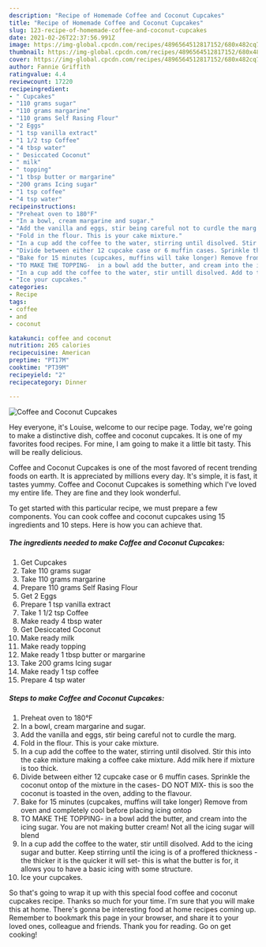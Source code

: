 ```yaml
---
description: "Recipe of Homemade Coffee and Coconut Cupcakes"
title: "Recipe of Homemade Coffee and Coconut Cupcakes"
slug: 123-recipe-of-homemade-coffee-and-coconut-cupcakes
date: 2021-02-26T22:37:56.991Z
image: https://img-global.cpcdn.com/recipes/4896564512817152/680x482cq70/coffee-and-coconut-cupcakes-recipe-main-photo.jpg
thumbnail: https://img-global.cpcdn.com/recipes/4896564512817152/680x482cq70/coffee-and-coconut-cupcakes-recipe-main-photo.jpg
cover: https://img-global.cpcdn.com/recipes/4896564512817152/680x482cq70/coffee-and-coconut-cupcakes-recipe-main-photo.jpg
author: Fannie Griffith
ratingvalue: 4.4
reviewcount: 17220
recipeingredient:
- " Cupcakes"
- "110 grams sugar"
- "110 grams margarine"
- "110 grams Self Rasing Flour"
- "2 Eggs"
- "1 tsp vanilla extract"
- "1 1/2 tsp Coffee"
- "4 tbsp water"
- " Desiccated Coconut"
- " milk"
- " topping"
- "1 tbsp butter or margarine"
- "200 grams Icing sugar"
- "1 tsp coffee"
- "4 tsp water"
recipeinstructions:
- "Preheat oven to 180°F"
- "In a bowl, cream margarine and sugar."
- "Add the vanilla and eggs, stir being careful not to curdle the marg."
- "Fold in the flour. This is your cake mixture."
- "In a cup add the coffee to the water, stirring until disolved. Stir this into the cake mixture  making a coffee cake mixture. Add milk here if mixture is too thick."
- "Divide between either 12 cupcake case or 6 muffin cases. Sprinkle the coconut ontop of the mixture in the cases- DO NOT MIX- this is soo the coconut is toasted in the oven, adding to the flavour."
- "Bake for 15 minutes (cupcakes, muffins will take longer) Remove from oven and completely cool before placing icing ontop"
- "TO MAKE THE TOPPING-  in a bowl add the butter, and cream into the icing sugar. You are not making butter cream! Not all the icing sugar will blend"
- "In a cup add the coffee to the water, stir untill disolved. Add to the icing sugar and butter. Keep stirring until the icing is of a proffered thickness - the thicker it is the quicker it will set- this is what the butter is for, it allows you to have a basic icing with some structure."
- "Ice your cupcakes."
categories:
- Recipe
tags:
- coffee
- and
- coconut

katakunci: coffee and coconut 
nutrition: 265 calories
recipecuisine: American
preptime: "PT17M"
cooktime: "PT39M"
recipeyield: "2"
recipecategory: Dinner

---
```



![Coffee and Coconut Cupcakes](https://img-global.cpcdn.com/recipes/4896564512817152/680x482cq70/coffee-and-coconut-cupcakes-recipe-main-photo.jpg)

Hey everyone, it's Louise, welcome to our recipe page. Today, we're going to make a distinctive dish, coffee and coconut cupcakes. It is one of my favorites food recipes. For mine, I am going to make it a little bit tasty. This will be really delicious.



Coffee and Coconut Cupcakes is one of the most favored of recent trending foods on earth. It is appreciated by millions every day. It's simple, it is fast, it tastes yummy. Coffee and Coconut Cupcakes is something which I've loved my entire life. They are fine and they look wonderful.


To get started with this particular recipe, we must prepare a few components. You can cook coffee and coconut cupcakes using 15 ingredients and 10 steps. Here is how you can achieve that.

<!--inarticleads1-->

##### The ingredients needed to make Coffee and Coconut Cupcakes:

1. Get  Cupcakes
1. Take 110 grams sugar
1. Take 110 grams margarine
1. Prepare 110 grams Self Rasing Flour
1. Get 2 Eggs
1. Prepare 1 tsp vanilla extract
1. Take 1 1/2 tsp Coffee
1. Make ready 4 tbsp water
1. Get  Desiccated Coconut
1. Make ready  milk
1. Make ready  topping
1. Make ready 1 tbsp butter or margarine
1. Take 200 grams Icing sugar
1. Make ready 1 tsp coffee
1. Prepare 4 tsp water




<!--inarticleads2-->

##### Steps to make Coffee and Coconut Cupcakes:

1. Preheat oven to 180°F
1. In a bowl, cream margarine and sugar.
1. Add the vanilla and eggs, stir being careful not to curdle the marg.
1. Fold in the flour. This is your cake mixture.
1. In a cup add the coffee to the water, stirring until disolved. Stir this into the cake mixture  making a coffee cake mixture. Add milk here if mixture is too thick.
1. Divide between either 12 cupcake case or 6 muffin cases. Sprinkle the coconut ontop of the mixture in the cases- DO NOT MIX- this is soo the coconut is toasted in the oven, adding to the flavour.
1. Bake for 15 minutes (cupcakes, muffins will take longer) Remove from oven and completely cool before placing icing ontop
1. TO MAKE THE TOPPING-  in a bowl add the butter, and cream into the icing sugar. You are not making butter cream! Not all the icing sugar will blend
1. In a cup add the coffee to the water, stir untill disolved. Add to the icing sugar and butter. Keep stirring until the icing is of a proffered thickness - the thicker it is the quicker it will set- this is what the butter is for, it allows you to have a basic icing with some structure.
1. Ice your cupcakes.




So that's going to wrap it up with this special food coffee and coconut cupcakes recipe. Thanks so much for your time. I'm sure that you will make this at home. There's gonna be interesting food at home recipes coming up. Remember to bookmark this page in your browser, and share it to your loved ones, colleague and friends. Thank you for reading. Go on get cooking!
